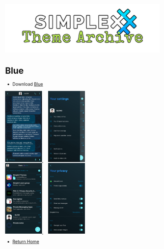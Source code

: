 ![SxC Theme Archive Banner](../resources/SxC_themeBanner.png)

# Blue

* Download [Blue](../themes/SxC_blue.theme)

<a href="../screenshots/SxC_blue01.jpg" target="_blank">
	<img src="../screenshots/SxC_blue01.jpg" width="120">
</a>&nbsp;&nbsp;&nbsp;
<a href="../screenshots/SxC_blue02.jpg" target="_blank">
	<img src="../screenshots/SxC_blue02.jpg" width="120">
</a>
<br>
<a href="../screenshots/SxC_blue03.jpg" target="_blank">
	<img src="../screenshots/SxC_blue03.jpg" width="120">
</a>&nbsp;&nbsp;&nbsp;
<a href="../screenshots/SxC_blue04.jpg" target="_blank">
	<img src="../screenshots/SxC_blue04.jpg" width="120">
</a>

* [Return Home](../)
